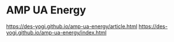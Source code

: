 # AMP UA Energy
https://des-yogi.github.io/amp-ua-energy/article.html
https://des-yogi.github.io/amp-ua-energy/index.html
